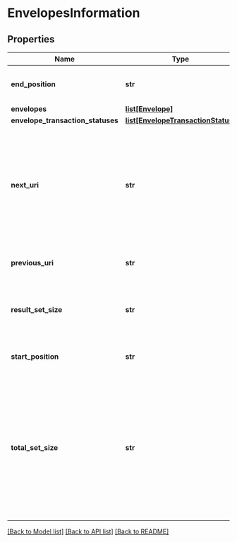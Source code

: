 # EnvelopesInformation

## Properties
Name | Type | Description | Notes
------------ | ------------- | ------------- | -------------
**end_position** | **str** | The last position in the result set.  | [optional] 
**envelopes** | [**list[Envelope]**](Envelope.md) |  | [optional] 
**envelope_transaction_statuses** | [**list[EnvelopeTransactionStatus]**](EnvelopeTransactionStatus.md) |  | [optional] 
**next_uri** | **str** | The URI to the next chunk of records based on the search request. If the endPosition is the entire results of the search, this is null.  | [optional] 
**previous_uri** | **str** | The postal code for the billing address. | [optional] 
**result_set_size** | **str** | The number of results returned in this response.  | [optional] 
**start_position** | **str** | Starting position of the current result set. | [optional] 
**total_set_size** | **str** | The total number of items available in the result set. This will always be greater than or equal to the value of the property returning the results in the in the response. | [optional] 

[[Back to Model list]](../README.md#documentation-for-models) [[Back to API list]](../README.md#documentation-for-api-endpoints) [[Back to README]](../README.md)


